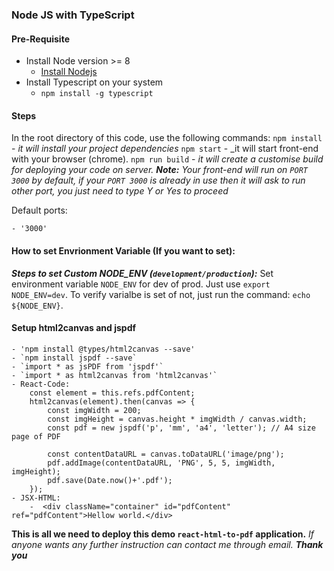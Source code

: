 ### Node JS with TypeScript

#### Pre-Requisite
- Install Node version >= 8 
     - [Install Nodejs](https://nodejs.org/en/)
- Install Typescript on your system
     -  `npm install -g typescript`
#### Steps
In the root directory of this code, use the following commands:
`npm install` - _it will install your project dependencies_
`npm start` - _it will start front-end with your browser (chrome).
`npm run build` - _it will create a customise build for deploying your code on server._
_***Note:*** Your front-end will run on `PORT 3000` by default, if your `PORT 3000` is already in use then it will ask to run other port, you just need to type Y or Yes to proceed_


Default ports:

    - '3000'

#### How to set Envrionment Variable (If you want to set):

**_Steps to set Custom NODE_ENV (`development/production`):_**
Set environment variable `NODE_ENV` for dev of prod.
Just use `export NODE_ENV=dev`. To verify varialbe is set of not, just run the command: `echo ${NODE_ENV}`.

#### Setup html2canvas and jspdf

    - 'npm install @types/html2canvas --save'
    - `npm install jspdf --save`
    - `import * as jsPDF from 'jspdf'`
    - `import * as html2canvas from 'html2canvas'`
    - React-Code: 
        const element = this.refs.pdfContent;
        html2canvas(element).then(canvas => {           
            const imgWidth = 200;
            const imgHeight = canvas.height * imgWidth / canvas.width;
            const pdf = new jspdf('p', 'mm', 'a4', 'letter'); // A4 size page of PDF
        
            const contentDataURL = canvas.toDataURL('image/png'); 
            pdf.addImage(contentDataURL, 'PNG', 5, 5, imgWidth, imgHeight);
            pdf.save(Date.now()+'.pdf');
        });
    - JSX-HTML: 
        -  <div className="container" id="pdfContent" ref="pdfContent">Hellow world.</div>

**This is all we need to deploy this demo `react-html-to-pdf` application.**
_If anyone wants any further instruction can contact me through email._
**_Thank you_**